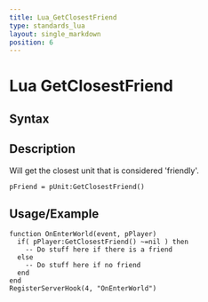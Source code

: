 ```yaml
---
title: Lua_GetClosestFriend
type: standards_lua
layout: single_markdown
position: 6
---
```


# Lua GetClosestFriend

## Syntax

## Description

Will get the closest unit that is considered 'friendly'.

```
pFriend = pUnit:GetClosestFriend()
```

## Usage/Example

```
function OnEnterWorld(event, pPlayer)
  if( pPlayer:GetClosestFriend() ~=nil ) then
    -- Do stuff here if there is a friend
  else
    -- Do stuff here if no friend
  end
end
RegisterServerHook(4, "OnEnterWorld")
```